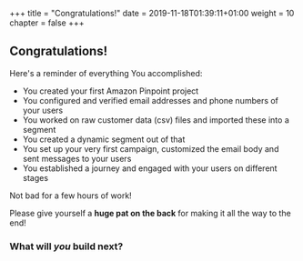 +++
title = "Congratulations!"
date = 2019-11-18T01:39:11+01:00
weight = 10
chapter = false
+++

## Congratulations!


Here's a reminder of everything You accomplished:

- You created your first Amazon Pinpoint project
- You configured and verified email addresses and phone numbers of your users
- You worked on raw customer data (csv) files and imported these into a segment
- You created a dynamic segment out of that
- You set up your very first campaign, customized the email body and sent messages to your users
- You established a journey and engaged with your users on different stages



Not bad for a few hours of work! 

Please give yourself a **huge pat on the back** for making it all the way to the end!

### What will _you_ build next?